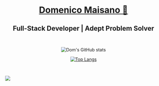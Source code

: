 <div align='center'>

# [Domenico Maisano 🌊](https://dmaisano.com/)

## Full-Stack Developer | Adept Problem Solver

<!--
#### Currently looking for and open to new opportunities. If you would like to get in touch feel free to email me, [dmaisanooo@gmail.com](mailto:dmaisanooo@gmail.com)
-->

<br>

![Dom's GitHub stats](https://github-readme-stats.vercel.app/api?username=dmaisano&show_icons=true&hide=stars&count_private=true&theme=github_dark&border_radius=12&bg_color=135,222223,000000&hide_border=true)

[![Top Langs](https://github-readme-stats.vercel.app/api/top-langs/?username=dmaisano&layout=compact&theme=github_dark&border_radius=12&bg_color=135,222223,000000&hide_border=true)](https://github.com/anuraghazra/github-readme-stats)

</div>


<!--
Current Goals:

- Becoming more proficient with [GraphQL](https://graphql.org/)

- Learning [Go](https://golang.org/) in-depth

- To learn more about good UI/UX practices and become proficient with [Figma](https://www.figma.com/)

-->

<br>

![](https://komarev.com/ghpvc/?username=dmaisano)

<!--
**dmaisano/dmaisano** is a ✨ _special_ ✨ repository because its `README.md` (this file) appears on your GitHub profile.

Here are some ideas to get you started:

- 🔭 I’m currently working on ...
- 🌱 I’m currently learning ...
- 👯 I’m looking to collaborate on ...
- 🤔 I’m looking for help with ...
- 💬 Ask me about ...
- 📫 How to reach me: ...
- 😄 Pronouns: ...
- ⚡ Fun fact: ...
-->
